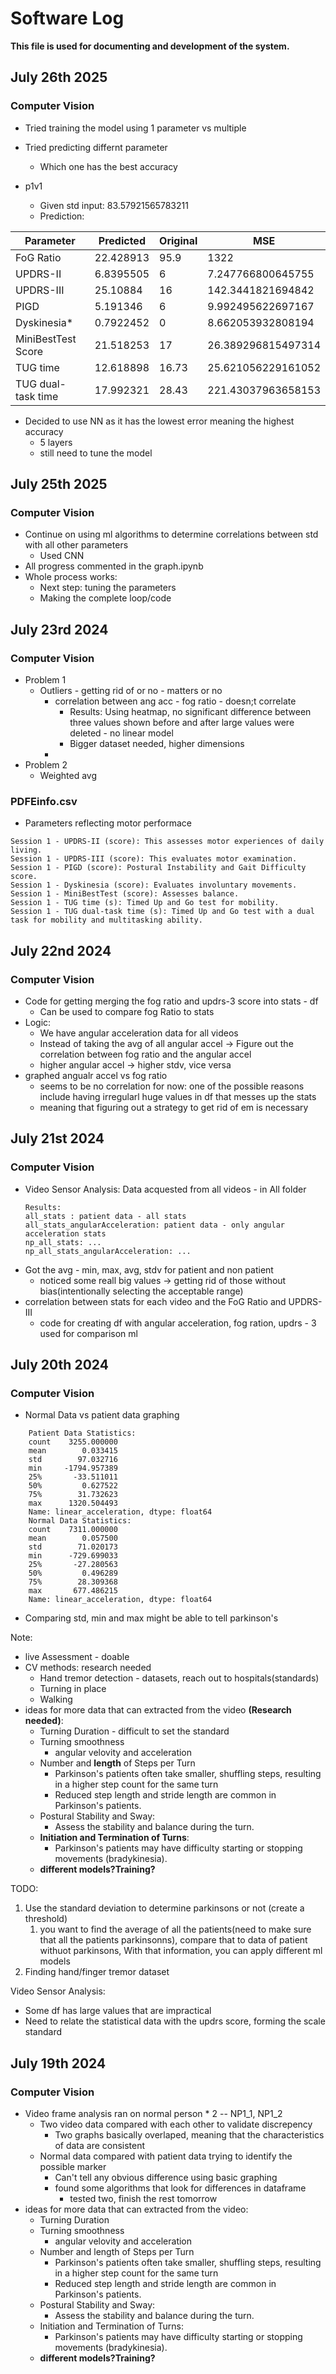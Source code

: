# Software Log
**This file is used for documenting and development of the system.**
## July 26th 2025
### Computer Vision
* Tried training the model using 1 parameter vs multiple
* Tried predicting differnt parameter
    * Which one has the best accuracy

* p1v1 
    * Given std input: 83.57921565783211 
    * Prediction: 

| Parameter | Predicted | Original | MSE |
|---|---|---|---|
| FoG Ratio | 22.428913 | 95.9 | 1322 |
| UPDRS-II | 6.8395505 | 6 | 7.247766800645755 |
| UPDRS-III | 25.10884 | 16 | 142.3441821694842 |
| PIGD | 5.191346 | 6 | 9.992495622697167 |
| Dyskinesia* | 0.7922452 | 0 | 8.662053932808194 | 
| MiniBestTest Score | 21.518253 | 17 | 26.389296815497314 |
| TUG time | 12.618898 | 16.73 | 25.621056229161052 |
| TUG dual-task time | 17.992321 | 28.43 | 221.43037963658153 |

* Decided to use NN as it has the lowest error meaning the highest accuracy
    * 5 layers
    * still need to tune the model


## July 25th 2025
### Computer Vision
* Continue on using ml algorithms to determine correlations between std with all other parameters
    * Used CNN 
* All progress commented in the graph.ipynb
* Whole process works:
    * Next step: tuning the parameters
    * Making the complete loop/code
    
## July 23rd 2024
### Computer Vision
* Problem 1
    * Outliers - getting rid of or no - matters or no
        * correlation between ang acc - fog ratio - doesn;t correlate
            * Results: Using heatmap, no significant difference between three values shown before and after large values were deleted - no linear model
            * Bigger dataset needed, higher dimensions
        * 
* Problem 2
    * Weighted avg 

### PDFEinfo.csv
* Parameters reflecting motor performace      
```
Session 1 - UPDRS-II (score): This assesses motor experiences of daily living.
Session 1 - UPDRS-III (score): This evaluates motor examination.
Session 1 - PIGD (score): Postural Instability and Gait Difficulty score.
Session 1 - Dyskinesia (score): Evaluates involuntary movements.
Session 1 - MiniBestTest (score): Assesses balance.
Session 1 - TUG time (s): Timed Up and Go test for mobility.
Session 1 - TUG dual-task time (s): Timed Up and Go test with a dual task for mobility and multitasking ability.
``` 


## July 22nd 2024
### Computer Vision
* Code for getting merging the fog ratio and updrs-3 score into stats - df
    * Can be used to compare fog Ratio to stats
* Logic:
    * We have angular acceleration data for all videos
    * Instead of taking the avg of all angular accel ->  Figure out the correlation between fog ratio and the angular accel
    * higher angular accel -> higher stdv, vice versa  
* graphed angualr accel vs fog ratio
    * seems to be no correlation for now: one of the possible reasons include having irregularl huge values in df that messes up the stats
    * meaning that figuring out a strategy to get rid of em is necessary
    
## July 21st 2024
### Computer Vision
* Video Sensor Analysis: Data acquested from all videos - in All folder
    ```
    Results:
    all_stats : patient data - all stats
    all_stats_angularAcceleration: patient data - only angular acceleration stats
    np_all_stats: ...
    np_all_stats_angularAcceleration: ...

    ```
* Got the avg - min, max, avg, stdv for patient and non patient
    * noticed some reall big values -> getting rid of those without bias(intentionally selecting the acceptable range)
* correlation between stats for each video and the FoG Ratio and UPDRS-III
    * code for creating df with angular acceleration, fog ration, updrs - 3 used for comparison ml

## July 20th 2024
### Computer Vision
* Normal Data vs patient data graphing
```
    Patient Data Statistics:
    count    3255.000000
    mean        0.033415
    std        97.032716
    min     -1794.957389
    25%       -33.511011
    50%         0.627522
    75%        31.732623
    max      1320.504493
    Name: linear_acceleration, dtype: float64
    Normal Data Statistics:
    count    7311.000000
    mean        0.057500
    std        71.020173
    min      -729.699033
    25%       -27.280563
    50%         0.496289
    75%        28.309368
    max       677.486215
    Name: linear_acceleration, dtype: float64
```
* Comparing std, min and max might be able to tell parkinson's

Note:
* live Assessment - doable
* CV methods: research needed
    * Hand tremor detection - datasets, reach out to hospitals(standards)
    * Turning in place
    * Walking 
* ideas for more data that can extracted from the video __(Research needed)__:
    - Turning Duration - difficult to set the standard
    - Turning smoothness
        - angular velovity and acceleration
    - Number and __length__ of Steps per Turn
        - Parkinson's patients often take smaller, shuffling steps, resulting in a higher step count for the same turn
        - Reduced step length and stride length are common in Parkinson's patients.
    - Postural Stability and Sway:
        - Assess the stability and balance during the turn.
    - __Initiation and Termination of Turns__:
        - Parkinson's patients may have difficulty starting or stopping movements (bradykinesia).
    * __different models?Training?__

TODO: 
1. Use the standard deviation to determine parkinsons or not (create a threshold)
    1. you want to find the average of all the patients(need to make sure that all the patients parkinsonns), compare that to data of patient withuot parkinsons, With that information, you can apply different ml models
2. Finding hand/finger tremor dataset

Video Sensor Analysis:
* Some df has large values that are impractical
* Need to relate the statistical data with the updrs score, forming the scale standard


## July 19th 2024
### Computer Vision  
* Video frame analysis ran on normal person * 2 -- NP1_1, NP1_2
    * Two video data compared with each other to validate discrepency 
        - Two graphs basically overlaped, meaning that the characteristics of data are consistent
    * Normal data compared with patient data trying to identify the possible marker
        - Can't tell any obvious difference using basic graphing 
        - found some algorithms that look for differences in dataframe
            - tested two, finish the rest tomorrow 
* ideas for more data that can extracted from the video:
    - Turning Duration
    - Turning smoothness
        - angular velovity and acceleration
    - Number and length of Steps per Turn
        - Parkinson's patients often take smaller, shuffling steps, resulting in a higher step count for the same turn
        - Reduced step length and stride length are common in Parkinson's patients.
    - Postural Stability and Sway:
        - Assess the stability and balance during the turn.
    - Initiation and Termination of Turns:
        - Parkinson's patients may have difficulty starting or stopping movements (bradykinesia).
    * __different models?Training?__